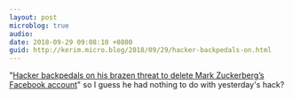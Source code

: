 ```yaml
---
layout: post
microblog: true
audio: 
date: 2018-09-29 09:08:10 +0800
guid: http://kerim.micro.blog/2018/09/29/hacker-backpedals-on.html
---
```

"[Hacker backpedals on his brazen threat to delete Mark Zuckerberg’s Facebook account](https://www.google.com/amp/s/mashable.com/article/taiwanese-hacker-claims-delete-mark-zuckerberg-facebook-account-livestream.amp)" so I guess he had nothing to do with yesterday's hack?
